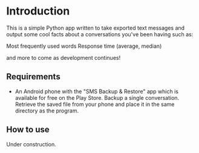 Introduction
==========

This is a simple Python app written to take exported text messages and output some cool facts about a conversations you've been having such as:

Most frequently used words
Response time (average, median)

and more to come as development continues!

Requirements
----------

* An Android phone with the "SMS Backup & Restore" app which is available for free on the Play Store. Backup a single conversation. Retrieve the saved file from your phone and place it in the same directory as the program.

How to use
----------

Under construction.
